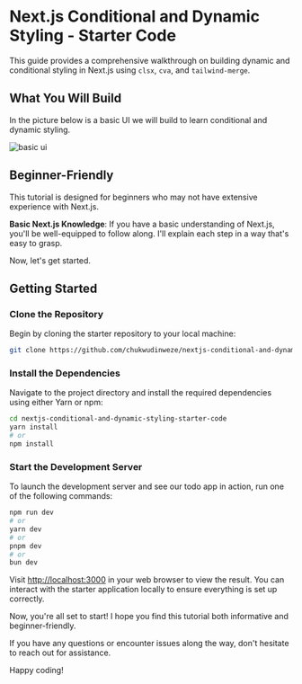 # Next.js Conditional and Dynamic Styling - Starter Code

This guide provides a comprehensive walkthrough on building dynamic and conditional styling in Next.js using `clsx`, `cva`, and `tailwind-merge`.

## What You Will Build

In the picture below is a basic UI we will build to learn conditional and dynamic styling.

![basic ui](/basicUi.jpg)

## Beginner-Friendly

This tutorial is designed for beginners who may not have extensive experience with Next.js.

**Basic Next.js Knowledge**: If you have a basic understanding of Next.js, you'll be well-equipped to follow along. I'll explain each step in a way that's easy to grasp.

Now, let's get started.

## Getting Started

### Clone the Repository

Begin by cloning the starter repository to your local machine:

```bash
git clone https://github.com/chukwudinweze/nextjs-conditional-and-dynamic-styling-starter-code.git
```

### Install the Dependencies

Navigate to the project directory and install the required dependencies using either Yarn or npm:

```bash
cd nextjs-conditional-and-dynamic-styling-starter-code
yarn install
# or
npm install
```

### Start the Development Server

To launch the development server and see our todo app in action, run one of the following commands:

```bash
npm run dev
# or
yarn dev
# or
pnpm dev
# or
bun dev
```

Visit [http://localhost:3000](http://localhost:3000) in your web browser to view the result. You can interact with the starter application locally to ensure everything is set up correctly.

Now, you're all set to start! I hope you find this tutorial both informative and beginner-friendly.

If you have any questions or encounter issues along the way, don't hesitate to reach out for assistance.

Happy coding!
